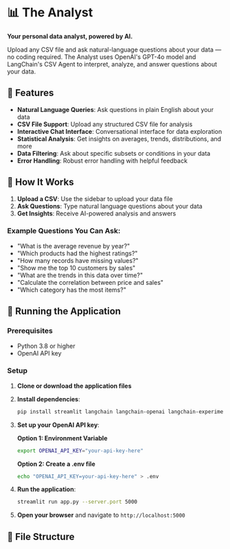 # 📊 The Analyst

**Your personal data analyst, powered by AI.**

Upload any CSV file and ask natural-language questions about your data — no coding required. The Analyst uses OpenAI's GPT-4o model and LangChain's CSV Agent to interpret, analyze, and answer questions about your data.

## 🔧 Features

- **Natural Language Queries**: Ask questions in plain English about your data
- **CSV File Support**: Upload any structured CSV file for analysis
- **Interactive Chat Interface**: Conversational interface for data exploration
- **Statistical Analysis**: Get insights on averages, trends, distributions, and more
- **Data Filtering**: Ask about specific subsets or conditions in your data
- **Error Handling**: Robust error handling with helpful feedback

## 🧠 How It Works

1. **Upload a CSV**: Use the sidebar to upload your data file
2. **Ask Questions**: Type natural language questions about your data
3. **Get Insights**: Receive AI-powered analysis and answers

### Example Questions You Can Ask:

- "What is the average revenue by year?"
- "Which products had the highest ratings?"
- "How many records have missing values?"
- "Show me the top 10 customers by sales"
- "What are the trends in this data over time?"
- "Calculate the correlation between price and sales"
- "Which category has the most items?"

## 🚀 Running the Application

### Prerequisites

- Python 3.8 or higher
- OpenAI API key

### Setup

1. **Clone or download the application files**

2. **Install dependencies**:
   ```bash
   pip install streamlit langchain langchain-openai langchain-experimental python-dotenv pandas tabulate
   ```

3. **Set up your OpenAI API key**:
   
   **Option 1: Environment Variable**
   ```bash
   export OPENAI_API_KEY="your-api-key-here"
   ```
   
   **Option 2: Create a .env file**
   ```bash
   echo "OPENAI_API_KEY=your-api-key-here" > .env
   ```

4. **Run the application**:
   ```bash
   streamlit run app.py --server.port 5000
   ```

5. **Open your browser** and navigate to `http://localhost:5000`

## 📁 File Structure


